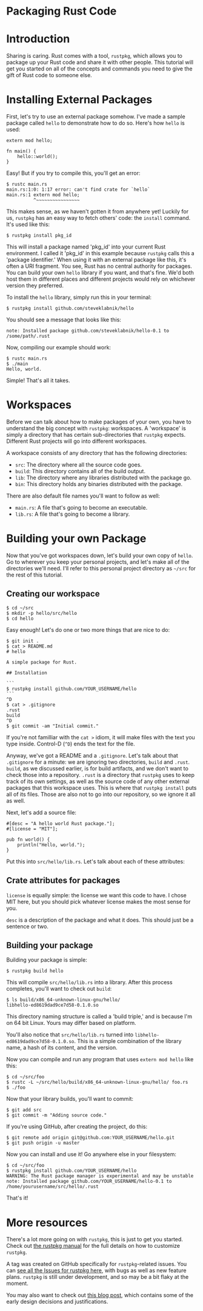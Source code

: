 Packaging Rust Code
===================

# Introduction

Sharing is caring. Rust comes with a tool, `rustpkg`, which allows you to
package up your Rust code and share it with other people. This tutorial will
get you started on all of the concepts and commands you need to give the gift
of Rust code to someone else.

# Installing External Packages

First, let's try to use an external package somehow. I've made a sample package
called `hello` to demonstrate how to do so.  Here's how `hello` is used:

~~~ {.rust}
extern mod hello;

fn main() {
    hello::world();
}
~~~~

Easy! But if you try to compile this, you'll get an error:

~~~~ {.notrust}
$ rustc main.rs
main.rs:1:0: 1:17 error: can't find crate for `hello`
main.rs:1 extern mod hello;
          ^~~~~~~~~~~~~~~~~

~~~~

This makes sense, as we haven't gotten it from anywhere yet!  Luckily for us,
`rustpkg` has an easy way to fetch others' code: the `install` command. It's
used like this:

~~~ {.notrust}
$ rustpkg install pkg_id
~~~

This will install a package named 'pkg_id' into your current Rust environment.
I called it 'pkg_id' in this example because `rustpkg` calls this a 'package
identifier.' When using it with an external package like this, it's often a
URI fragment.  You see, Rust has no central authority for packages. You can
build your own `hello` library if you want, and that's fine. We'd both host
them in different places and different projects would rely on whichever version
they preferred.

To install the `hello` library, simply run this in your terminal:

~~~ {.notrust}
$ rustpkg install github.com/steveklabnik/hello
~~~

You should see a message that looks like this:

~~~ {.notrust}
note: Installed package github.com/steveklabnik/hello-0.1 to /some/path/.rust
~~~

Now, compiling our example should work:

~~~ {.notrust}
$ rustc main.rs
$ ./main
Hello, world.
~~~

Simple! That's all it takes.

# Workspaces

Before we can talk about how to make packages of your own, you have to
understand the big concept with `rustpkg`: workspaces. A 'workspace' is simply
a directory that has certain sub-directories that `rustpkg` expects. Different
Rust projects will go into different workspaces.

A workspace consists of any directory that has the following
directories:

* `src`: The directory where all the source code goes.
* `build`: This directory contains all of the build output.
* `lib`: The directory where any libraries distributed with the package go.
* `bin`: This directory holds any binaries distributed with the package.

There are also default file names you'll want to follow as well:

* `main.rs`: A file that's going to become an executable.
* `lib.rs`: A file that's going to become a library.

# Building your own Package

Now that you've got workspaces down, let's build your own copy of `hello`. Go
to wherever you keep your personal projects, and let's make all of the
directories we'll need. I'll refer to this personal project directory as
`~/src` for the rest of this tutorial.

## Creating our workspace

~~~ {.notrust}
$ cd ~/src
$ mkdir -p hello/src/hello
$ cd hello
~~~

Easy enough! Let's do one or two more things that are nice to do:

~~~ {.notrust}
$ git init .
$ cat > README.md
# hello

A simple package for Rust.

## Installation

```
$ rustpkg install github.com/YOUR_USERNAME/hello
```
^D
$ cat > .gitignore
.rust
build
^D
$ git commit -am "Initial commit."
~~~

If you're not familliar with the `cat >` idiom, it will make files with the
text you type inside. Control-D (`^D`) ends the text for the file.

Anyway, we've got a README and a `.gitignore`. Let's talk about that
`.gitignore` for a minute: we are ignoring two directories, `build` and
`.rust`. `build`, as we discussed earlier, is for build artifacts, and we don't
want to check those into a repository. `.rust` is a directory that `rustpkg`
uses to keep track of its own settings, as well as the source code of any other
external packages that this workspace uses. This is where that `rustpkg
install` puts all of its files. Those are also not to go into our repository,
so we ignore it all as well.

Next, let's add a source file:

~~~
#[desc = "A hello world Rust package."];
#[license = "MIT"];

pub fn world() {
    println("Hello, world.");
}
~~~

Put this into `src/hello/lib.rs`. Let's talk about each of these attributes:

## Crate attributes for packages

`license` is equally simple: the license we want this code to have. I chose MIT
here, but you should pick whatever license makes the most sense for you.

`desc` is a description of the package and what it does. This should just be a
sentence or two.

## Building your package

Building your package is simple:

~~~ {.notrust}
$ rustpkg build hello
~~~

This will compile `src/hello/lib.rs` into a library. After this process
completes, you'll want to check out `build`:

~~~ {.notrust}
$ ls build/x86_64-unknown-linux-gnu/hello/
libhello-ed8619dad9ce7d58-0.1.0.so
~~~

This directory naming structure is called a 'build triple,' and is because I'm
on 64 bit Linux. Yours may differ based on platform.

You'll also notice that `src/hello/lib.rs` turned into
`libhello-ed8619dad9ce7d58-0.1.0.so`. This is a simple combination of the
library name, a hash of its content, and the version.

Now you can compile and run any program that uses `extern mod hello` like this:

~~~ {.notrust}
$ cd ~/src/foo
$ rustc -L ~/src/hello/build/x86_64-unknown-linux-gnu/hello/ foo.rs
$ ./foo
~~~

Now that your library builds, you'll want to commit:

~~~ {.notrust}
$ git add src
$ git commit -m "Adding source code."
~~~

If you're using GitHub, after creating the project, do this:

~~~ {.notrust}
$ git remote add origin git@github.com:YOUR_USERNAME/hello.git
$ git push origin -u master
~~~

Now you can install and use it! Go anywhere else in your filesystem:

~~~ {.notrust}
$ cd ~/src/foo
$ rustpkg install github.com/YOUR_USERNAME/hello
WARNING: The Rust package manager is experimental and may be unstable
note: Installed package github.com/YOUR_USERNAME/hello-0.1 to /home/yourusername/src/hello/.rust
~~~

That's it!

# More resources

There's a lot more going on with `rustpkg`, this is just to get you started.
Check out [the rustpkg manual](http://static.rust-lang.org/doc/0.8/rustpkg.html) for the full details on how to
customize `rustpkg`.

A tag was created on GitHub specifically for `rustpkg`-related issues. You can
[see all the Issues for rustpkg
here](https://github.com/mozilla/rust/issues?direction=desc&labels=A-pkg&sort=created&state=open),
with bugs as well as new feature plans. `rustpkg` is still under development,
and so may be a bit flaky at the moment.

You may also want to check out [this blog
post](http://tim.dreamwidth.org/1820526.html), which contains some of the early
design decisions and justifications.
